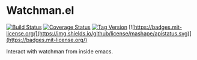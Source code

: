# Watchman.el

[![Build Status](https://travis-ci.org/nick96/watchman.el.svg)](https://travis-ci.org/nick96/watchman.el)
[![Coverage Status](https://coveralls.io/repos/nick96/watchman.el/badge.svg)](https://coveralls.io/r/nick96/watchman.el)
[![Tag Version](https://img.shields.io/github/tag/nick96/watchman.el.svg)](https://github.com/nick96/watchman.el/tags)
[![https://badges.mit-license.org/](https://img.shields.io/github/license/mashape/apistatus.svg)](https://badges.mit-license.org/)


Interact with watchman from inside emacs.
